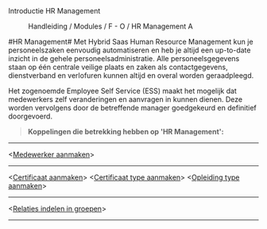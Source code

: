 <properties>
	<page>
		<title>Introductie HR Management</title>
		<description>Introductie HR Management</description>
	</page>
	<menu>
		<position>Handleiding / Modules / F - O / HR Management</position>
		<title>Introductie</title>
		<sort>A</sort>
	</menu>
</properties>

#HR Management#
Met Hybrid Saas Human Resource Management kun je personeelszaken eenvoudig automatiseren en heb je altijd een up-to-date inzicht in de gehele personeelsadministratie. Alle personeelsgegevens staan op één centrale veilige plaats en zaken als contactgegevens, dienstverband en verlofuren kunnen altijd en overal worden geraadpleegd.

Het zogenoemde Employee Self Service (ESS) maakt het mogelijk dat medewerkers zelf veranderingen en aanvragen in kunnen dienen. Deze worden vervolgens door de betreffende manager goedgekeurd en definitief doorgevoerd.


> **Koppelingen die betrekking hebben op 'HR Management':**

----------

<[Medewerker aanmaken](http://hybridsaas.support/pages/handleiding/modules/F-O/hr-management/een-medewerker-aanmaken)>

----------
<[Certificaat aanmaken](http://hybridsaas.support/pages/handleiding/modules/F-O/hr-management/een-certificaat-aanmaken)>
<[Certificaat type aanmaken](http://hybridsaas.support/pages/handleiding/modules/F-O/hr-management/een-certificaat-type-aanmaken)>
<[Opleiding type aanmaken](http://hybridsaas.support/pages/handleiding/modules/F-O/hr-management/een-opleidings-type-aanmaken)>

----------

<[Relaties indelen in groepen]()>

----------
